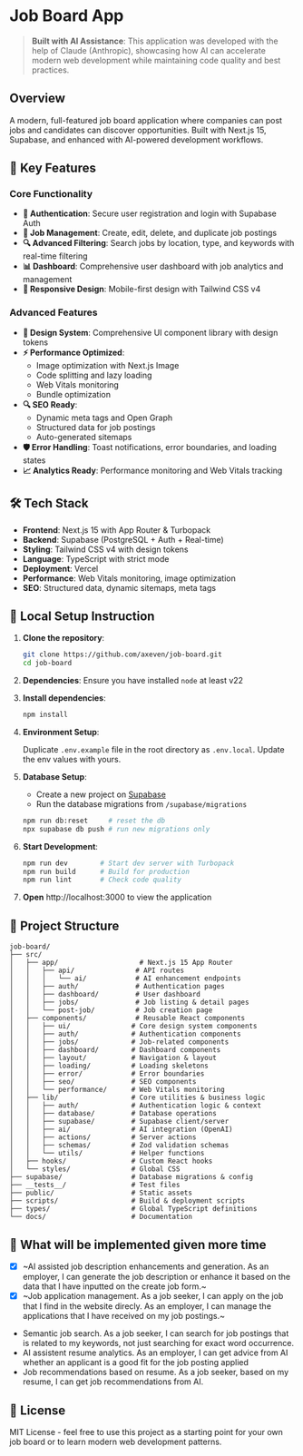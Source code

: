 # Job Board App

> **Built with AI Assistance**: This application was developed with the help of Claude (Anthropic), showcasing how AI can accelerate modern web development while maintaining code quality and best practices.

## Overview

A modern, full-featured job board application where companies can post jobs and candidates can discover opportunities. Built with Next.js 15, Supabase, and enhanced with AI-powered development workflows.

## 🚀 Key Features

### Core Functionality
- **🔐 Authentication**: Secure user registration and login with Supabase Auth
- **💼 Job Management**: Create, edit, delete, and duplicate job postings
- **🔍 Advanced Filtering**: Search jobs by location, type, and keywords with real-time filtering
- **📊 Dashboard**: Comprehensive user dashboard with job analytics and management
- **📱 Responsive Design**: Mobile-first design with Tailwind CSS v4

### Advanced Features
- **🎨 Design System**: Comprehensive UI component library with design tokens
- **⚡ Performance Optimized**: 
  - Image optimization with Next.js Image
  - Code splitting and lazy loading
  - Web Vitals monitoring
  - Bundle optimization
- **🔍 SEO Ready**: 
  - Dynamic meta tags and Open Graph
  - Structured data for job postings
  - Auto-generated sitemaps
- **🛡️ Error Handling**: Toast notifications, error boundaries, and loading states
- **📈 Analytics Ready**: Performance monitoring and Web Vitals tracking

## 🛠️ Tech Stack

- **Frontend**: Next.js 15 with App Router & Turbopack
- **Backend**: Supabase (PostgreSQL + Auth + Real-time)
- **Styling**: Tailwind CSS v4 with design tokens
- **Language**: TypeScript with strict mode
- **Deployment**: Vercel
- **Performance**: Web Vitals monitoring, image optimization
- **SEO**: Structured data, dynamic sitemaps, meta tags

## 🚀 Local Setup Instruction

1. **Clone the repository**:
    ```bash
    git clone https://github.com/axeven/job-board.git
    cd job-board
    ```
2. **Dependencies**:
   Ensure you have installed `node` at least v22

2. **Install dependencies**:
    ```bash
    npm install
    ```

3. **Environment Setup**:
    
    Duplicate `.env.example` file in the root directory as `.env.local`. Update the env values with yours.

4. **Database Setup**:
   - Create a new project on [Supabase](https://supabase.com)
   - Run the database migrations from `/supabase/migrations`
    ```bash
    npm run db:reset     # reset the db
    npx supabase db push # run new migrations only
    ```

5. **Start Development**:
    ```bash
    npm run dev        # Start dev server with Turbopack
    npm run build      # Build for production
    npm run lint       # Check code quality
    ```

6. **Open** http://localhost:3000 to view the application

## 📁 Project Structure

```
job-board/
├── src/
│   ├── app/                    # Next.js 15 App Router
│   │   ├── api/               # API routes
│   │   │   └── ai/            # AI enhancement endpoints
│   │   ├── auth/              # Authentication pages
│   │   ├── dashboard/         # User dashboard
│   │   ├── jobs/              # Job listing & detail pages
│   │   └── post-job/          # Job creation page
│   ├── components/            # Reusable React components
│   │   ├── ui/               # Core design system components
│   │   ├── auth/             # Authentication components
│   │   ├── jobs/             # Job-related components
│   │   ├── dashboard/        # Dashboard components
│   │   ├── layout/           # Navigation & layout
│   │   ├── loading/          # Loading skeletons
│   │   ├── error/            # Error boundaries
│   │   ├── seo/              # SEO components
│   │   └── performance/      # Web Vitals monitoring
│   ├── lib/                  # Core utilities & business logic
│   │   ├── auth/             # Authentication logic & context
│   │   ├── database/         # Database operations
│   │   ├── supabase/         # Supabase client/server
│   │   ├── ai/               # AI integration (OpenAI)
│   │   ├── actions/          # Server actions
│   │   ├── schemas/          # Zod validation schemas  
│   │   └── utils/            # Helper functions
│   ├── hooks/                # Custom React hooks
│   └── styles/               # Global CSS
├── supabase/                 # Database migrations & config
├── __tests__/                # Test files
├── public/                   # Static assets
├── scripts/                  # Build & deployment scripts
├── types/                    # Global TypeScript definitions
└── docs/                     # Documentation
```

## 🤖 What will be implemented given more time
- [x] ~AI assisted job description enhancements and generation. As an employer, I can generate the job description or enhance it based on the data that I have inputted on the create job form.~
- [x] ~Job application management. As a job seeker, I can apply on the job that I find in the website direcly. As an employer, I can manage the applications that I have received on my job postings.~ 
- Semantic job search. As a job seeker, I can search for job postings that is related to my keywords, not just searching for exact word occurrence.
- AI assistent resume analytics. As an employer, I can get advice from AI whether an applicant is a good fit for the job posting applied
- Job recommendations based on resume. As a job seeker, based on my resume, I can get job recommendations from AI.

## 📝 License

MIT License - feel free to use this project as a starting point for your own job board or to learn modern web development patterns.
